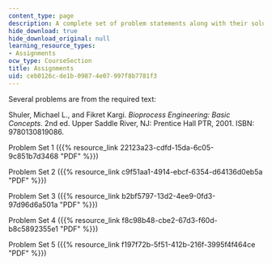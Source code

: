 ```yaml
---
content_type: page
description: A complete set of problem statements along with their solutions.
hide_download: true
hide_download_original: null
learning_resource_types:
- Assignments
ocw_type: CourseSection
title: Assignments
uid: ceb0126c-de1b-0987-4e07-997f8b7781f3
---
```


Several problems are from the required text:

Shuler, Michael L., and Fikret Kargi. _Bioprocess Engineering: Basic Concepts_. 2nd ed. Upper Saddle River, NJ: Prentice Hall PTR, 2001. ISBN: 9780130819086.

Problem Set 1 ({{% resource_link 22123a23-cdfd-15da-6c05-9c851b7d3468 "PDF" %}})

Problem Set 2 ({{% resource_link c9f51aa1-4914-ebcf-6354-d64136d0eb5a "PDF" %}})

Problem Set 3 ({{% resource_link b2bf5797-13d2-4ee9-0fd3-97d96d6a501a "PDF" %}})

Problem Set 4 ({{% resource_link f8c98b48-cbe2-67d3-f60d-b8c5892355e1 "PDF" %}})

Problem Set 5 ({{% resource_link f197f72b-5f51-412b-216f-3995f4f464ce "PDF" %}})